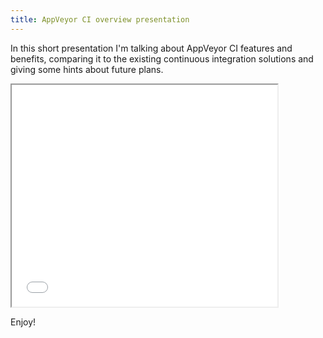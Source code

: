 ```yaml
---
title: AppVeyor CI overview presentation
---
```


In this short presentation I'm talking about AppVeyor CI features and benefits, comparing it
to the existing continuous integration solutions and giving some hints about future plans.

<div class="row">
    <div class="columns small-12 medium-6">
        <div class="flex-video">
            <iframe src="//www.slideshare.net/slideshow/embed_code/26764707" width="425" height="355" class="slideshare-embed" allowfullscreen title="AppVeyor CI slideshare video"></iframe>
        </div>
    </div>
</div>

Enjoy!
